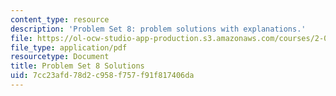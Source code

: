 ```yaml
---
content_type: resource
description: 'Problem Set 8: problem solutions with explanations.'
file: https://ol-ocw-studio-app-production.s3.amazonaws.com/courses/2-003sc-engineering-dynamics-fall-2011/7cc23afd78d2c958f757f91f817406da_MIT2_003SCF11_pset8_sol.pdf
file_type: application/pdf
resourcetype: Document
title: Problem Set 8 Solutions
uid: 7cc23afd-78d2-c958-f757-f91f817406da
---
```

